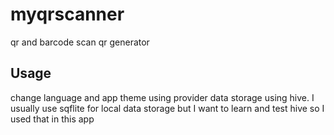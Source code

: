 # myqrscanner

qr and barcode scan
qr generator

## Usage

change language and app theme using provider
data storage using hive. I usually use sqflite for local data storage but I want to learn and test hive so I used that in this app




